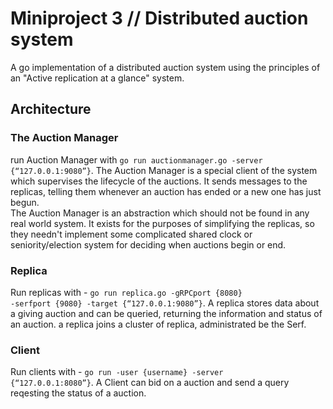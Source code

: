 # Miniproject 3 // Distributed auction system
A go implementation of a distributed auction system using the principles of an "Active replication at a glance" system.

## Architecture

### The Auction Manager
run Auction Manager with <code>go run auctionmanager.go -server {“127.0.0.1:9080”}</code>.
The Auction Manager is a special client of the system which supervises the lifecycle of the auctions. It sends messages to the replicas, telling them whenever an auction has ended or a new one has just begun.  
The Auction Manager is an abstraction which should not be found in any real world system. It exists for the purposes of simplifying the replicas, so they needn't implement some complicated shared clock or seniority/election system for deciding when auctions begin or end.

### Replica
Run replicas with - <code>go run replica.go -gRPCport {8080} -serfport {9080} -target {“127.0.0.1:9080”}</code>.
A replica stores data about a giving auction and can be queried, returning the information and status of an auction.
a replica joins a cluster of replica, administrated be the Serf.

### Client 
Run clients with - <code>go run -user {username} -server {“127.0.0.1:8080”}</code>.
A Client can bid on a auction and send a query reqesting the status of a auction. 